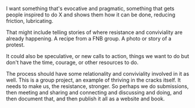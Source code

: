I want something that's evocative and pragmatic, something that gets people inspired to do X and shows them how it can be done, reducing friction, lubricating.

That might include telling stories of where resistance and conviviality are already happening. A recipe from a FNB group. A photo or story of a protest.

It could also be speculative, or new calls to action, things we want to do but don't have the time, courage, or other resources to do.

The process should have some relationality and conviviality involved in it as well. This is a group project, an example of thriving in the cracks itself. It needs to make us, the resistance, stronger. So perhaps we do submissions, then meeting and sharing and connecting and discussing and doing, and then document that, and then publish it all as a website and book.
